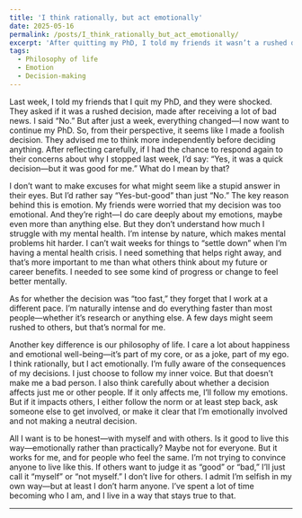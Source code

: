 ```yaml
---
title: 'I think rationally, but act emotionally'
date: 2025-05-16
permalink: /posts/I_think_rationally_but_act_emotionally/
excerpt: 'After quitting my PhD, I told my friends it wasn’t a rushed decision. A week later, I changed my mind and decided to return. To them, it seemed impulsive. But for me, it was a necessary emotional response to a serious mental health need. I don’t regret acting quickly—it was good for me. I value honesty with myself, even when it looks irrational to others. I act emotionally but think carefully, and I choose what feels right when the decision only affects me. This is how I live—not for approval, but for alignment with who I am.'
tags:
  - Philosophy of life
  - Emotion
  - Decision-making
---
```


Last week, I told my friends that I quit my PhD, and they were shocked. They asked if it was a rushed decision, made after receiving a lot of bad news. I said “No.” But after just a week, everything changed—I now want to continue my PhD. So, from their perspective, it seems like I made a foolish decision. They advised me to think more independently before deciding anything. After reflecting carefully, if I had the chance to respond again to their concerns about why I stopped last week, I’d say: “Yes, it was a quick decision—but it was good for me.” What do I mean by that?

I don’t want to make excuses for what might seem like a stupid answer in their eyes. But I’d rather say “Yes-but-good” than just “No.” The key reason behind this is emotion. My friends were worried that my decision was too emotional. And they’re right—I do care deeply about my emotions, maybe even more than anything else. But they don’t understand how much I struggle with my mental health. I’m intense by nature, which makes mental problems hit harder. I can’t wait weeks for things to “settle down” when I’m having a mental health crisis. I need something that helps right away, and that’s more important to me than what others think about my future or career benefits. I needed to see some kind of progress or change to feel better mentally.

As for whether the decision was “too fast,” they forget that I work at a different pace. I’m naturally intense and do everything faster than most people—whether it’s research or anything else. A few days might seem rushed to others, but that’s normal for me.

Another key difference is our philosophy of life. I care a lot about happiness and emotional well-being—it’s part of my core, or as a joke, part of my ego. I think rationally, but I act emotionally. I’m fully aware of the consequences of my decisions. I just choose to follow my inner voice. But that doesn’t make me a bad person. I also think carefully about whether a decision affects just me or other people. If it only affects me, I’ll follow my emotions. But if it impacts others, I either follow the norm or at least step back, ask someone else to get involved, or make it clear that I’m emotionally involved and not making a neutral decision.

All I want is to be honest—with myself and with others. Is it good to live this way—emotionally rather than practically? Maybe not for everyone. But it works for me, and for people who feel the same. I’m not trying to convince anyone to live like this. If others want to judge it as “good” or “bad,” I’ll just call it “myself” or “not myself.” I don’t live for others. I admit I’m selfish in my own way—but at least I don’t harm anyone. I’ve spent a lot of time becoming who I am, and I live in a way that stays true to that.

------
